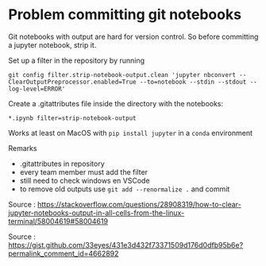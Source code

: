 # Problem committing git notebooks

Git notebooks with output are hard for version control.
So before committing a jupyter notebook, strip it. 

Set up a filter in the repository by running

    git config filter.strip-notebook-output.clean 'jupyter nbconvert --ClearOutputPreprocessor.enabled=True --to=notebook --stdin --stdout --log-level=ERROR'

Create a .gitattributes file inside the directory with the notebooks:

    *.ipynb filter=strip-notebook-output 

Works at least on MacOS with `pip install jupyter` in a `conda` environment    

Remarks

- .gitattributes in repository
- every team member must add the filter 
- still need to check windows en VSCode
- to remove old outputs use `git add --renormalize .` and commit


Source : https://stackoverflow.com/questions/28908319/how-to-clear-jupyter-notebooks-output-in-all-cells-from-the-linux-terminal/58004619#58004619

Source : https://gist.github.com/33eyes/431e3d432f73371509d176d0dfb95b6e?permalink_comment_id=4662892
